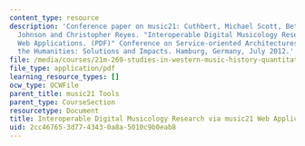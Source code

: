 ```yaml
---
content_type: resource
description: 'Conference paper on music21: Cuthbert, Michael Scott, Beth Hadley, Lars
  Johnson and Christopher Reyes. "Interoperable Digital Musicology Research via music21
  Web Applications. (PDF)" Conference on Service-oriented Architectures (SOAs) for
  the Humanities: Solutions and Impacts. Hamburg, Germany, July 2012.'
file: /media/courses/21m-269-studies-in-western-music-history-quantitative-and-computational-approaches-to-music-history-spring-2012/2cc467653d7743430a8a5010c9b0eab8_MIT21M_269S12_music21soa.pdf
file_type: application/pdf
learning_resource_types: []
ocw_type: OCWFile
parent_title: music21 Tools
parent_type: CourseSection
resourcetype: Document
title: Interoperable Digital Musicology Research via music21 Web Applications
uid: 2cc46765-3d77-4343-0a8a-5010c9b0eab8
---
```

